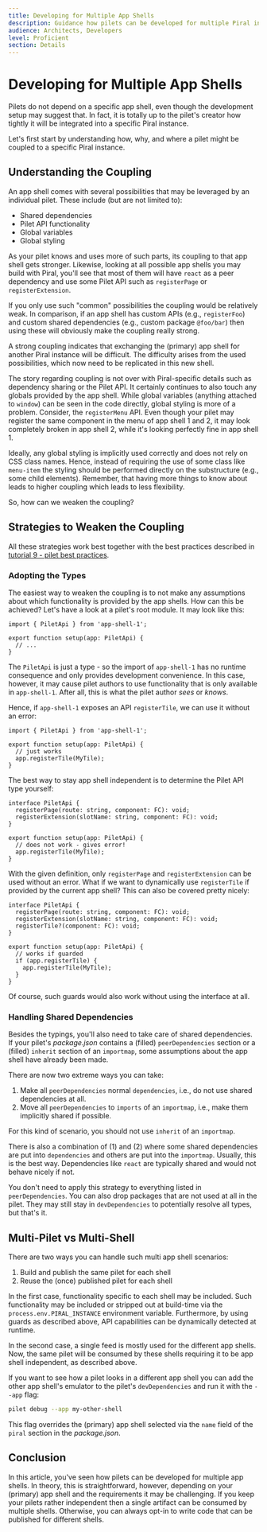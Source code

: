 ```yaml
---
title: Developing for Multiple App Shells
description: Guidance how pilets can be developed for multiple Piral instances.
audience: Architects, Developers
level: Proficient
section: Details
---
```


# Developing for Multiple App Shells

Pilets do not depend on a specific app shell, even though the development setup may suggest that. In fact, it is totally up to the pilet's creator how tightly it will be integrated into a specific Piral instance.

Let's first start by understanding how, why, and where a pilet might be coupled to a specific Piral instance.

## Understanding the Coupling

An app shell comes with several possibilities that may be leveraged by an individual pilet. These include (but are not limited to):

- Shared dependencies
- Pilet API functionality
- Global variables
- Global styling

As your pilet knows and uses more of such parts, its coupling to that app shell gets stronger. Likewise, looking at all possible app shells you may build with Piral, you'll see that most of them will have `react` as a peer dependency and use some Pilet API such as `registerPage` or `registerExtension`.

If you only use such "common" possibilities the coupling would be relatively weak. In comparison, if an app shell has custom APIs (e.g., `registerFoo`) and custom shared dependencies (e.g., custom package `@foo/bar`) then using these will obviously make the coupling really strong.

A strong coupling indicates that exchanging the (primary) app shell for another Piral instance will be difficult. The difficulty arises from the used possibilities, which now need to be replicated in this new shell.

The story regarding coupling is not over with Piral-specific details such as dependency sharing or the Pilet API. It certainly continues to also touch any globals provided by the app shell. While global variables (anything attached to `window`) can be seen in the code directly, global styling is more of a problem. Consider, the `registerMenu` API. Even though your pilet may register the same component in the menu of app shell 1 and 2, it may look completely broken in app shell 2, while it's looking perfectly fine in app shell 1.

Ideally, any global styling is implicitly used correctly and does not rely on CSS class names. Hence, instead of requiring the use of some class like `menu-item` the styling should be performed directly on the substructure (e.g., some child elements). Remember, that having more things to know about leads to higher coupling which leads to less flexibility.

So, how can we weaken the coupling?

## Strategies to Weaken the Coupling

All these strategies work best together with the best practices described in [tutorial 9 - pilet best practices](./09-pilet-best-practices.md).

### Adopting the Types

The easiest way to weaken the coupling is to not make any assumptions about which functionality is provided by the app shells. How can this be achieved? Let's have a look at a pilet's root module. It may look like this:

```tsx
import { PiletApi } from 'app-shell-1';

export function setup(app: PiletApi) {
  // ...
}
```

The `PiletApi` is just a type - so the import of `app-shell-1` has no runtime consequence and only provides development convenience. In this case, however, it may cause pilet authors to use functionality that is only available in `app-shell-1`. After all, this is what the pilet author *sees* or *knows*.

Hence, if `app-shell-1` exposes an API `registerTile`, we can use it without an error:

```tsx
import { PiletApi } from 'app-shell-1';

export function setup(app: PiletApi) {
  // just works
  app.registerTile(MyTile);
}
```

The best way to stay app shell independent is to determine the Pilet API type yourself:

```tsx
interface PiletApi {
  registerPage(route: string, component: FC): void;
  registerExtension(slotName: string, component: FC): void;
}

export function setup(app: PiletApi) {
  // does not work - gives error!
  app.registerTile(MyTile);
}
```

With the given definition, only `registerPage` and `registerExtension` can be used without an error. What if we want to dynamically use `registerTile` if provided by the current app shell? This can also be covered pretty nicely:

```tsx
interface PiletApi {
  registerPage(route: string, component: FC): void;
  registerExtension(slotName: string, component: FC): void;
  registerTile?(component: FC): void;
}

export function setup(app: PiletApi) {
  // works if guarded
  if (app.registerTile) {
    app.registerTile(MyTile);
  }
}
```

Of course, such guards would also work without using the interface at all.

### Handling Shared Dependencies

Besides the typings, you'll also need to take care of shared dependencies. If your pilet's *package.json* contains a (filled) `peerDependencies` section or a (filled) `inherit` section of an `importmap`, some assumptions about the app shell have already been made.

There are now two extreme ways you can take:

1. Make all `peerDependencies` normal `dependencies`, i.e., do not use shared dependencies at all.
2. Move all `peerDependencies` to `imports` of an `importmap`, i.e., make them implicitly shared if possible.

For this kind of scenario, you should not use `inherit` of an `importmap`.

There is also a combination of (1) and (2) where some shared dependencies are put into `dependencies` and others are put into the `importmap`. Usually, this is the best way. Dependencies like `react` are typically shared and would not behave nicely if not.

You don't need to apply this strategy to everything listed in `peerDependencies`. You can also drop packages that are not used at all in the pilet. They may still stay in `devDependencies` to potentially resolve all types, but that's it.

## Multi-Pilet vs Multi-Shell

There are two ways you can handle such multi app shell scenarios:

1. Build and publish the same pilet for each shell
2. Reuse the (once) published pilet for each shell

In the first case, functionality specific to each shell may be included. Such functionality may be included or stripped out at build-time via the `process.env.PIRAL_INSTANCE` environment variable. Furthermore, by using guards as described above, API capabilities can be dynamically detected at runtime.

In the second case, a single feed is mostly used for the different app shells. Now, the same pilet will be consumed by these shells requiring it to be app shell independent, as described above.

If you want to see how a pilet looks in a different app shell you can add the other app shell's emulator to the pilet's `devDependencies` and run it with the `--app` flag:

```sh
pilet debug --app my-other-shell
```

This flag overrides the (primary) app shell selected via the `name` field of the `piral` section in the *package.json*.

## Conclusion

In this article, you've seen how pilets can be developed for multiple app shells. In theory, this is straightforward, however, depending on your (primary) app shell and the requirements it may be challenging. If you keep your pilets rather independent then a single artifact can be consumed by multiple shells. Otherwise, you can always opt-in to write code that can be published for different shells.

